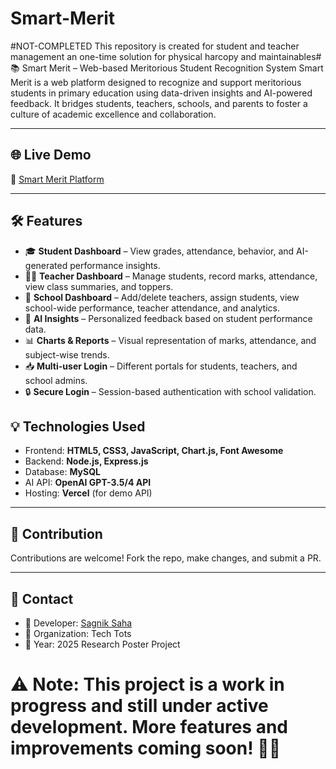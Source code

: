 # Smart-Merit
#NOT-COMPLETED
This repository is created for student and teacher management an one-time solution for physical harcopy and maintainables# 📚 Smart Merit – Web-based Meritorious Student Recognition System
Smart Merit is a web platform designed to recognize and support meritorious students in primary education using data-driven insights and AI-powered feedback. It bridges students, teachers, schools, and parents to foster a culture of academic excellence and collaboration.

---

## 🌐 Live Demo

🔗 [Smart Merit Platform](https://smartmerit.netlify.app)

---

## 🛠 Features

- 🎓 **Student Dashboard** – View grades, attendance, behavior, and AI-generated performance insights.
- 👨‍🏫 **Teacher Dashboard** – Manage students, record marks, attendance, view class summaries, and toppers.
- 🏫 **School Dashboard** – Add/delete teachers, assign students, view school-wide performance, teacher attendance, and analytics.
- 🤖 **AI Insights** – Personalized feedback based on student performance data.
- 📊 **Charts & Reports** – Visual representation of marks, attendance, and subject-wise trends.
- 📥 **Multi-user Login** – Different portals for students, teachers, and school admins.
- 🔒 **Secure Login** – Session-based authentication with school validation.


## 💡 Technologies Used

- Frontend: **HTML5, CSS3, JavaScript, Chart.js, Font Awesome**
- Backend: **Node.js, Express.js**
- Database: **MySQL**
- AI API: **OpenAI GPT-3.5/4 API**
- Hosting: **Vercel** (for demo API)

---

## 🙌 Contribution

Contributions are welcome! Fork the repo, make changes, and submit a PR.

---

## 📧 Contact

- 🔹 Developer: [Sagnik Saha](mailto:sahasagnik279@gmail.com)
- 🔹 Organization: Tech Tots
- 🔹 Year: 2025 Research Poster Project
# ⚠️ Note: This project is a work in progress and still under active development. More features and improvements coming soon! 🚧✨
